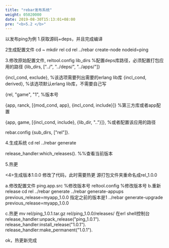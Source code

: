 ```yaml
---
title: "rebar发布系统"
weight: 05020000
date: 2019-08-30T15:13:01+08:00
pre: "<b>5.2 </b>"
---
```


以发布ping为例
1.获取源码+deps，并且完成编译

2生成配置文件
cd ~
mkdir rel
cd rel
../rebar create-node nodeid=ping

3.修改原始配置文件,
reltool.config
lib_dirs %配置deps库路径，必须配置打包应用的路径
{lib_dirs, ["../", "../deps/", "../apps/"]}

{incl_cond, exclude}, %该选项需要列出需要的erlang lib库
{incl_cond, derived}, %该选项默认erlang lib库，不需要自己写

{rel, "game", "1", %版本号

{app, ranck, [{mod_cond, app}, {incl_cond, include}]} %第三方库或者app配置

{app, game, [{incl_cond, include}, {lib_dir, ".."}]}, %或者配置该应用的路径

rebar.config
{sub_dirs, ["rel"]}.

4.生成系统
cd rel
../rebar generate

release_handler:which_releases(). %%查看当前版本

5.热更

<4>生成版本1.0.0
修改了代码，此时需要热更
源打包文件夹重命名成rel_1.0.0

a.修改配置文件
ping.app.src %修改版本号
reltool.config %修改版本号
 b.重新release
cd rel
../rebar generate
../rebar generate-appups previous_release=myapp_1.0.0 指定之前的版本是1
../rebar generate-upgrade previous_release=myapp_1.0.0

c.热更
mv rel/ping_1.0.1.tar.gz rel/ping_1.0.0/releases/
在erl shell控制台
release_handler:unpack_release("ping_1.0.1").
release_handler:install_release("1.0.1").
release_handler:make_permanent("1.0.1").

ok，热更新完成
